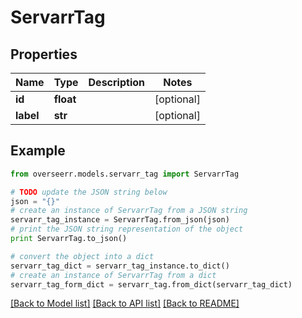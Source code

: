 # ServarrTag


## Properties
Name | Type | Description | Notes
------------ | ------------- | ------------- | -------------
**id** | **float** |  | [optional] 
**label** | **str** |  | [optional] 

## Example

```python
from overseerr.models.servarr_tag import ServarrTag

# TODO update the JSON string below
json = "{}"
# create an instance of ServarrTag from a JSON string
servarr_tag_instance = ServarrTag.from_json(json)
# print the JSON string representation of the object
print ServarrTag.to_json()

# convert the object into a dict
servarr_tag_dict = servarr_tag_instance.to_dict()
# create an instance of ServarrTag from a dict
servarr_tag_form_dict = servarr_tag.from_dict(servarr_tag_dict)
```
[[Back to Model list]](../README.md#documentation-for-models) [[Back to API list]](../README.md#documentation-for-api-endpoints) [[Back to README]](../README.md)


